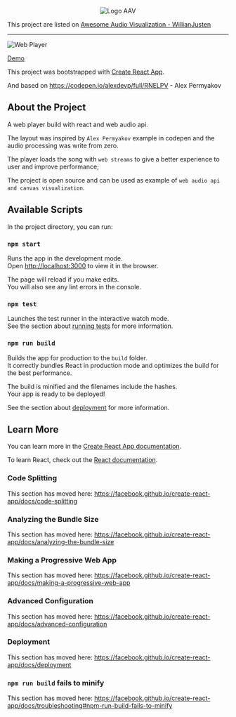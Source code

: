 <p align="center">
  <img id="awesome-audio-visualization" src="https://github.com/willianjusten/awesome-audio-visualization/blob/master/logo-aav.gif?raw=true" alt="Logo AAV">
</p>

This project are listed on [Awesome Audio Visualization - WillianJusten](https://github.com/willianjusten/awesome-audio-visualization)

---

![Web Player](https://i.imgur.com/ApMUQE9.png)

[Demo](https://dazzling-jang-471a34.netlify.com/)

This project was bootstrapped with [Create React App](https://github.com/facebook/create-react-app).

And based on https://codepen.io/alexdevp/full/RNELPV - Alex Permyakov

## About the Project

A web player build with react and web audio api.

The layout was inspired by `Alex Permyakov` example in codepen and the audio processing was write from zero.

The player loads the song with `web streams` to give a better experience to user and improve performance;

The project is open source and can be used as example of `web audio api and canvas visualization`.

## Available Scripts

In the project directory, you can run:

### `npm start`

Runs the app in the development mode.<br>
Open [http://localhost:3000](http://localhost:3000) to view it in the browser.

The page will reload if you make edits.<br>
You will also see any lint errors in the console.

### `npm test`

Launches the test runner in the interactive watch mode.<br>
See the section about [running tests](https://facebook.github.io/create-react-app/docs/running-tests) for more information.

### `npm run build`

Builds the app for production to the `build` folder.<br>
It correctly bundles React in production mode and optimizes the build for the best performance.

The build is minified and the filenames include the hashes.<br>
Your app is ready to be deployed!

See the section about [deployment](https://facebook.github.io/create-react-app/docs/deployment) for more information.

## Learn More

You can learn more in the [Create React App documentation](https://facebook.github.io/create-react-app/docs/getting-started).

To learn React, check out the [React documentation](https://reactjs.org/).

### Code Splitting

This section has moved here: https://facebook.github.io/create-react-app/docs/code-splitting

### Analyzing the Bundle Size

This section has moved here: https://facebook.github.io/create-react-app/docs/analyzing-the-bundle-size

### Making a Progressive Web App

This section has moved here: https://facebook.github.io/create-react-app/docs/making-a-progressive-web-app

### Advanced Configuration

This section has moved here: https://facebook.github.io/create-react-app/docs/advanced-configuration

### Deployment

This section has moved here: https://facebook.github.io/create-react-app/docs/deployment

### `npm run build` fails to minify

This section has moved here: https://facebook.github.io/create-react-app/docs/troubleshooting#npm-run-build-fails-to-minify
